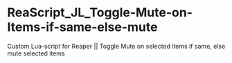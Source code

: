 # ReaScript_JL_Toggle-Mute-on-Items-if-same-else-mute
Custom Lua-script for Reaper || Toggle Mute on selected items if same, else mute selected items
